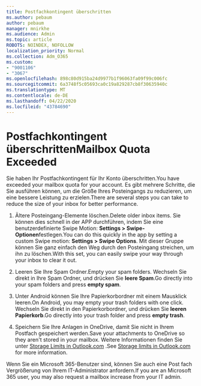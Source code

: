 ```yaml
---
title: Postfachkontingent überschritten
ms.author: pebaum
author: pebaum
manager: mnirkhe
ms.audience: Admin
ms.topic: article
ROBOTS: NOINDEX, NOFOLLOW
localization_priority: Normal
ms.collection: Adm_O365
ms.custom:
- "9001106"
- "3067"
ms.openlocfilehash: 898c80d915ba24d9977b1f96063fa09f99c006fc
ms.sourcegitcommit: 6a3748f5c05693ca0c19a829287cb8f30635940c
ms.translationtype: MT
ms.contentlocale: de-DE
ms.lasthandoff: 04/22/2020
ms.locfileid: "43784690"
---
```

# <a name="mailbox-quota-exceeded"></a><span data-ttu-id="250e4-102">Postfachkontingent überschritten</span><span class="sxs-lookup"><span data-stu-id="250e4-102">Mailbox Quota Exceeded</span></span>

<span data-ttu-id="250e4-103">Sie haben Ihr Postfachkontingent für Ihr Konto überschritten.</span><span class="sxs-lookup"><span data-stu-id="250e4-103">You have exceeded your mailbox quota for your account.</span></span> <span data-ttu-id="250e4-104">Es gibt mehrere Schritte, die Sie ausführen können, um die Größe Ihres Posteingangs zu reduzieren, um eine bessere Leistung zu erzielen.</span><span class="sxs-lookup"><span data-stu-id="250e4-104">There are several steps you can take to reduce the size of your inbox for better performance.</span></span>

1. <span data-ttu-id="250e4-105">Ältere Posteingang-Elemente löschen.</span><span class="sxs-lookup"><span data-stu-id="250e4-105">Delete older inbox items.</span></span> <span data-ttu-id="250e4-106">Sie können dies schnell in der APP durchführen, indem Sie eine benutzerdefinierte Swipe Motion: **Settings > Swipe-Optionen**festlegen.</span><span class="sxs-lookup"><span data-stu-id="250e4-106">You can do this quickly in the app by setting a custom Swipe motion: **Settings > Swipe Options**.</span></span> <span data-ttu-id="250e4-107">Mit dieser Gruppe können Sie ganz einfach den Weg durch den Posteingang streichen, um ihn zu löschen.</span><span class="sxs-lookup"><span data-stu-id="250e4-107">With this set, you can easily swipe your way through your inbox to clear it out.</span></span>

2. <span data-ttu-id="250e4-108">Leeren Sie Ihre Spam Ordner.</span><span class="sxs-lookup"><span data-stu-id="250e4-108">Empty your spam folders.</span></span> <span data-ttu-id="250e4-109">Wechseln Sie direkt in Ihre Spam Ordner, und drücken Sie **leere Spam**.</span><span class="sxs-lookup"><span data-stu-id="250e4-109">Go directly into your spam folders and press **empty spam**.</span></span>

3. <span data-ttu-id="250e4-110">Unter Android können Sie Ihre Papierkorbordner mit einem Mausklick leeren.</span><span class="sxs-lookup"><span data-stu-id="250e4-110">On Android, you may empty your trash folders with one click.</span></span> <span data-ttu-id="250e4-111">Wechseln Sie direkt in den Papierkorbordner, und drücken Sie **leeren Papierkorb**.</span><span class="sxs-lookup"><span data-stu-id="250e4-111">Go directly into your trash folder and press **empty trash**.</span></span> 

4. <span data-ttu-id="250e4-112">Speichern Sie Ihre Anlagen in OneDrive, damit Sie nicht in Ihrem Postfach gespeichert werden.</span><span class="sxs-lookup"><span data-stu-id="250e4-112">Save your attachments to OneDrive so they aren't stored in your mailbox.</span></span> <span data-ttu-id="250e4-113">Weitere Informationen finden Sie unter [Storage Limits in Outlook.com](https://support.office.com/article/storage-limits-in-outlook-com-7ac99134-69e5-4619-ac0b-2d313bba5e9e) .</span><span class="sxs-lookup"><span data-stu-id="250e4-113">See [Storage limits in Outlook.com](https://support.office.com/article/storage-limits-in-outlook-com-7ac99134-69e5-4619-ac0b-2d313bba5e9e) for more information.</span></span> 

<span data-ttu-id="250e4-114">Wenn Sie ein Microsoft 365-Benutzer sind, können Sie auch eine Post fach Vergrößerung von Ihrem IT-Administrator anfordern.</span><span class="sxs-lookup"><span data-stu-id="250e4-114">If you are an Microsoft 365 user, you may also request a mailbox increase from your IT admin.</span></span>